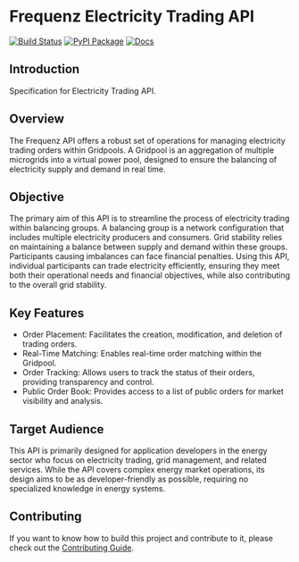 # Frequenz Electricity Trading API

[![Build Status](https://github.com/frequenz-floss/frequenz-api-electricity-trading/actions/workflows/ci.yaml/badge.svg)](https://github.com/frequenz-floss/frequenz-api-electricity-trading/actions/workflows/ci.yaml)
[![PyPI Package](https://img.shields.io/pypi/v/frequenz-api-electricity-trading)](https://pypi.org/project/frequenz-api-electricity-trading/)
[![Docs](https://img.shields.io/badge/docs-latest-informational)](https://frequenz-floss.github.io/frequenz-api-electricity-trading/)

## Introduction

Specification for Electricity Trading API.

## Overview

The Frequenz API offers a robust set of operations for managing electricity trading orders within Gridpools.
A Gridpool is an aggregation of multiple microgrids into a virtual power pool, designed to ensure the balancing
of electricity supply and demand in real time.

## Objective

The primary aim of this API is to streamline the process of electricity trading within balancing groups.
A balancing group is a network configuration that includes multiple electricity producers and consumers.
Grid stability relies on maintaining a balance between supply and demand within these groups. Participants
causing imbalances can face financial penalties. Using this API, individual participants can trade electricity
efficiently, ensuring they meet both their operational needs and financial objectives, while also contributing to
the overall grid stability.

## Key Features

- Order Placement: Facilitates the creation, modification, and deletion of trading orders.
- Real-Time Matching: Enables real-time order matching within the Gridpool.
- Order Tracking: Allows users to track the status of their orders, providing transparency and control.
- Public Order Book: Provides access to a list of public orders for market visibility and analysis.

## Target Audience

This API is primarily designed for application developers in the energy sector who focus on electricity
trading, grid management, and related services. While the API covers complex energy market operations,
its design aims to be as developer-friendly as possible, requiring no specialized knowledge in energy systems.

## Contributing

If you want to know how to build this project and contribute to it, please
check out the [Contributing Guide](CONTRIBUTING.md).
